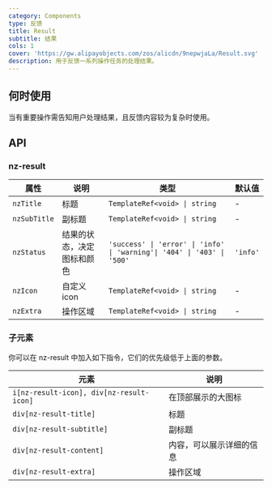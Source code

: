 ```yaml
---
category: Components
type: 反馈
title: Result
subtitle: 结果
cols: 1
cover: 'https://gw.alipayobjects.com/zos/alicdn/9nepwjaLa/Result.svg'
description: 用于反馈一系列操作任务的处理结果。
---
```


## 何时使用

当有重要操作需告知用户处理结果，且反馈内容较为复杂时使用。

## API

### nz-result

| 属性         | 说明                       | 类型                                                                    | 默认值   |
| ------------ | -------------------------- | ----------------------------------------------------------------------- | -------- |
| `nzTitle`    | 标题                       | `TemplateRef<void> \| string`                                           | -        |
| `nzSubTitle` | 副标题                     | `TemplateRef<void> \| string`                                           | -        |
| `nzStatus`   | 结果的状态，决定图标和颜色 | `'success' \| 'error' \| 'info' \| 'warning'\| '404' \| '403' \| '500'` | `'info'` |
| `nzIcon`     | 自定义 icon                | `TemplateRef<void> \| string`                                           | -        |
| `nzExtra`    | 操作区域                   | `TemplateRef<void> \| string`                                           | -        |

### 子元素

你可以在 nz-result 中加入如下指令，它们的优先级低于上面的参数。

| 元素                                       | 说明           |
|------------------------------------------|--------------|
| `i[nz-result-icon], div[nz-result-icon]` | 在顶部展示的大图标    |
| `div[nz-result-title]`                   | 标题           |
| `div[nz-result-subtitle]`                | 副标题          |
| `div[nz-result-content]`                 | 内容，可以展示详细的信息 |
| `div[nz-result-extra]`                   | 操作区域         |
